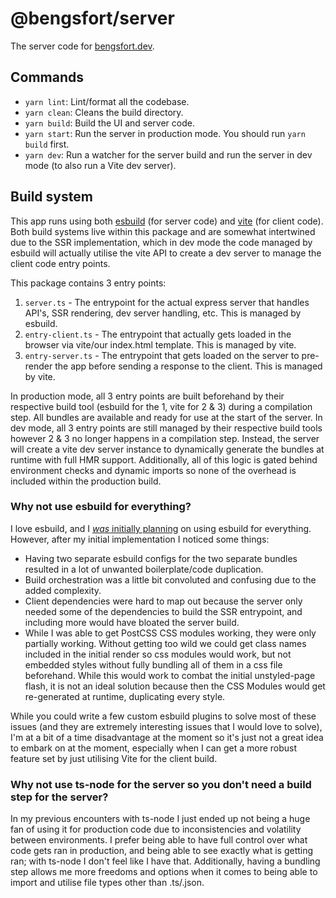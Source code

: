 # @bengsfort/server

The server code for [bengsfort.dev](https://bengsfort.dev).

## Commands

- `yarn lint`: Lint/format all the codebase.
- `yarn clean`: Cleans the build directory.
- `yarn build`: Build the UI and server code.
- `yarn start`: Run the server in production mode. You should run `yarn build` first.
- `yarn dev`: Run a watcher for the server build and run the server in dev mode (to also run a Vite dev server).

## Build system

This app runs using both [esbuild](https://esbuild.github.io/) (for server code) and [vite](https://vitejs.dev/) (for client code). Both build systems live within this package and are somewhat intertwined due to the SSR implementation, which in dev mode the code managed by esbuild will actually utilise the vite API to create a dev server to manage the client code entry points.

This package contains 3 entry points:

1. `server.ts` - The entrypoint for the actual express server that handles API's, SSR rendering, dev server handling, etc. This is managed by esbuild.
2. `entry-client.ts` - The entrypoint that actually gets loaded in the browser via vite/our index.html template. This is managed by vite.
3. `entry-server.ts` - The entrypoint that gets loaded on the server to pre-render the app before sending a response to the client. This is managed by vite.

In production mode, all 3 entry points are built beforehand by their respective build tool (esbuild for the 1, vite for 2 & 3) during a compilation step. All bundles are available and ready for use at the start of the server. In dev mode, all 3 entry points are still managed by their respective build tools however 2 & 3 no longer happens in a compilation step. Instead, the server will create a vite dev server instance to dynamically generate the bundles at runtime with full HMR support. Additionally, all of this logic is gated behind environment checks and dynamic imports so none of the overhead is included within the production build.

### Why not use esbuild for everything?

I love esbuild, and I [_was_ initially planning](https://github.com/bengsfort/bengsfort.dev/pulls/1) on using esbuild for everything. However, after my initial implementation I noticed some things:

- Having two separate esbuild configs for the two separate bundles resulted in a lot of unwanted boilerplate/code duplication.
- Build orchestration was a little bit convoluted and confusing due to the added complexity.
- Client dependencies were hard to map out because the server only needed some of the dependencies to build the SSR entrypoint, and including more would have bloated the server build.
- While I was able to get PostCSS CSS modules working, they were only partially working. Without getting too wild we could get class names included in the initial render so css modules would work, but not embedded styles without fully bundling all of them in a css file beforehand. While this would work to combat the initial unstyled-page flash, it is not an ideal solution because then the CSS Modules would get re-generated at runtime, duplicating every style. 

While you could write a few custom esbuild plugins to solve most of these issues (and they are extremely interesting issues that I would love to solve), I'm at a bit of a time disadvantage at the moment so it's just not a great idea to embark on at the moment, especially when I can get a more robust feature set by just utilising Vite for the client build.

### Why not use ts-node for the server so you don't need a build step for the server?

In my previous encounters with ts-node I just ended up not being a huge fan of using it for production code due to inconsistencies and volatility between environments. I prefer being able to have full control over what code gets ran in production, and being able to see exactly what is getting ran; with ts-node I don't feel like I have that. Additionally, having a bundling step allows me more freedoms and options when it comes to being able to import and utilise file types other than .ts/.json.
